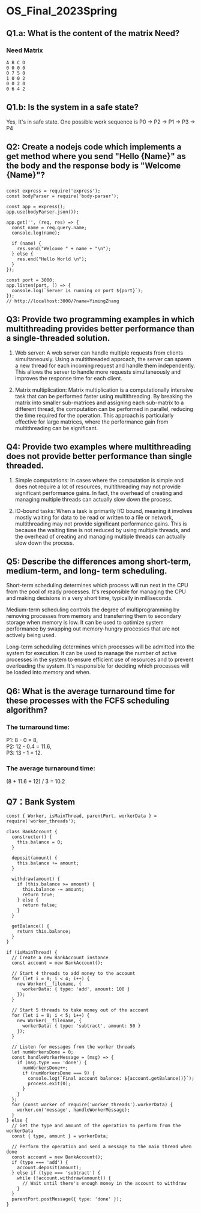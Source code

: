 # OS_Final_2023Spring

## Q1.a: What is the content of the matrix Need?
### Need Matrix
    A B C D
    0 0 0 0
    0 7 5 0
    1 0 0 2
    0 0 2 0
    0 6 4 2

## Q1.b: Is the system in a safe state?
Yes, It's in safe state.
One possible work sequence is P0 -> P2 -> P1 -> P3 -> P4

## Q2: Create a nodejs code which implements a get method where you send "Hello {Name}" as the body and the response body is "Welcome {Name}"?
### 
```
const express = require('express');
const bodyParser = require('body-parser');

const app = express();
app.use(bodyParser.json());

app.get('', (req, res) => {
  const name = req.query.name;
  console.log(name);
  
  if (name) {
    res.send("Welcome " + name + "\n");
  } else {
    res.end("Hello World \n");
  }
});

const port = 3000;
app.listen(port, () => {
  console.log(`Server is running on port ${port}`);
});
// http://localhost:3000/?name=YimingZhang
```

## Q3: Provide two programming examples in which multithreading provides better performance than a single-threaded solution.
1. Web server: A web server can handle multiple requests from clients simultaneously. Using a multithreaded approach, the server can spawn a new thread for each incoming request and handle them independently. This allows the server to handle more requests simultaneously and improves the response time for each client.

2. Matrix multiplication: Matrix multiplication is a computationally intensive task that can be performed faster using multithreading. By breaking the matrix into smaller sub-matrices and assigning each sub-matrix to a different thread, the computation can be performed in parallel, reducing the time required for the operation. This approach is particularly effective for large matrices, where the performance gain from multithreading can be significant.


## Q4: Provide two examples where multithreading does not provide better performance than single threaded. 

1. Simple computations: In cases where the computation is simple and does not require a lot of resources, multithreading may not provide significant performance gains. In fact, the overhead of creating and managing multiple threads can actually slow down the process.

2. IO-bound tasks: When a task is primarily I/O bound, meaning it involves mostly waiting for data to be read or written to a file or network, multithreading may not provide significant performance gains. This is because the waiting time is not reduced by using multiple threads, and the overhead of creating and managing multiple threads can actually slow down the process.


## Q5: Describe the differences among short-term, medium-term, and long- term scheduling.

Short-term scheduling determines which process will run next in the CPU from the pool of ready processes. It's responsible for managing the CPU and making decisions in a very short time, typically in milliseconds.

Medium-term scheduling controls the degree of multiprogramming by removing processes from memory and transferring them to secondary storage when memory is low. It can be used to optimize system performance by swapping out memory-hungry processes that are not actively being used.

Long-term scheduling determines which processes will be admitted into the system for execution. It can be used to manage the number of active processes in the system to ensure efficient use of resources and to prevent overloading the system. It's responsible for deciding which processes will be loaded into memory and when.

## Q6: What is the average turnaround time for these processes with the FCFS scheduling algorithm?

### The turnaround time:
P1: 8 - 0 = 8,  
P2: 12 - 0.4 = 11.6,  
P3: 13 - 1 = 12. 
### The average turnaround time: 
(8 + 11.6 + 12) / 3 = 10.2 


## Q7：Bank System

```
const { Worker, isMainThread, parentPort, workerData } = require('worker_threads');

class BankAccount {
  constructor() {
    this.balance = 0;
  }

  deposit(amount) {
    this.balance += amount;
  }

  withdraw(amount) {
    if (this.balance >= amount) {
      this.balance -= amount;
      return true;
    } else {
      return false;
    }
  }

  getBalance() {
    return this.balance;
  }
}

if (isMainThread) {
  // Create a new BankAccount instance
  const account = new BankAccount();

  // Start 4 threads to add money to the account
  for (let i = 0; i < 4; i++) {
    new Worker(__filename, {
      workerData: { type: 'add', amount: 100 }
    });
  }

  // Start 5 threads to take money out of the account
  for (let i = 0; i < 5; i++) {
    new Worker(__filename, {
      workerData: { type: 'subtract', amount: 50 }
    });
  }

  // Listen for messages from the worker threads
  let numWorkersDone = 0;
  const handleWorkerMessage = (msg) => {
    if (msg.type === 'done') {
      numWorkersDone++;
      if (numWorkersDone === 9) {
        console.log(`Final account balance: ${account.getBalance()}`);
        process.exit(0);
      }
    }
  };
  for (const worker of require('worker_threads').workerData) {
    worker.on('message', handleWorkerMessage);
  }
} else {
  // Get the type and amount of the operation to perform from the workerData
  const { type, amount } = workerData;

  // Perform the operation and send a message to the main thread when done
  const account = new BankAccount();
  if (type === 'add') {
    account.deposit(amount);
  } else if (type === 'subtract') {
    while (!account.withdraw(amount)) {
      // Wait until there's enough money in the account to withdraw
    }
  }
  parentPort.postMessage({ type: 'done' });
}

```
